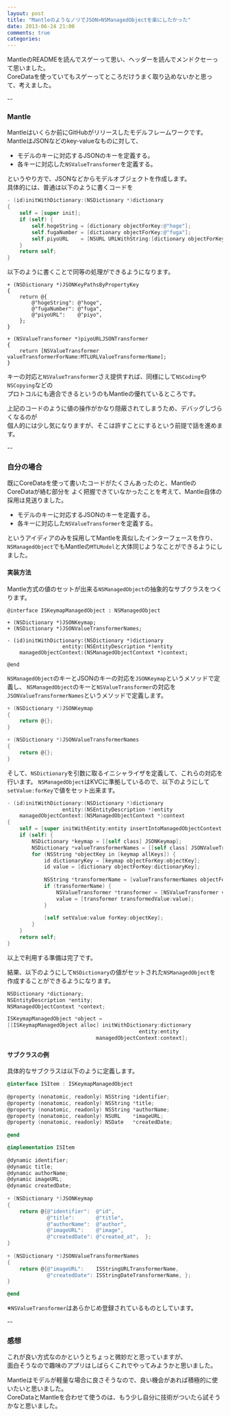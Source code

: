 ```yaml
---
layout: post
title: "MantleのようなノリでJSON>NSManagedObjectを楽にしたかった"
date: 2013-06-24 21:00
comments: true
categories: 
---
```


MantleのREADMEを読んでスゲーって思い、ヘッダーを読んでメンドクセーって思いました。  
CoreDataを使っていてもスゲーってところだけうまく取り込めないかと思って、考えました。

--

### Mantle

Mantleはいくらか前にGitHubがリリースしたモデルフレームワークです。  
MantleはJSONなどのkey-valueなものに対して、

- モデルのキーに対応するJSONのキーを定義する。
- 各キーに対応した`NSValueTransformer`を定義する。

というやり方で、JSONなどからモデルオブジェクトを作成します。  
具体的には、普通は以下のように書くコードを

```objectivec
- (id)initWithDictionary:(NSDictionary *)dictionary
{
    self = [super init];
    if (self) {
        self.hogeString = [dictionary objectForKey:@"hoge"];
        self.fugaNumber = [dictionary objectForKey:@"fuga"];
        self.piyoURL    = [NSURL URLWithString:[dictionary objectForKey:@"piyo"]];
    }
    return self;
}
```

以下のように書くことで同等の処理ができるようになります。

```
+ (NSDictionary *)JSONKeyPathsByPropertyKey
{
    return @{
        @"hogeString": @"hoge",
        @"fugaNumber": @"fuga",
        @"piyoURL":    @"piyo",
    };
}

+ (NSValueTransformer *)piyoURLJSONTransformer
{
    return [NSValueTransformer valueTransformerForName:MTLURLValueTransformerName];
}
```

キーの対応と`NSValueTransformer`さえ提供すれば、同様にして`NSCoding`や`NSCopying`などの  
プロトコルにも適合できるというのもMantleの優れているところです。　

上記のコードのように値の操作がかなり隠蔽されてしまうため、デバッグしづらくなるのが  
個人的には少し気になりますが、そこは許すことにするという前提で話を進めます。

--

### 自分の場合

既にCoreDataを使って書いたコードがたくさんあったのと、MantleのCoreDataが絡む部分を
よく把握できていなかったことを考えて、Mantle自体の採用は見送りました。

- モデルのキーに対応するJSONのキーを定義する。
- 各キーに対応した`NSValueTransformer`を定義する。

というアイディアのみを採用してMantleを真似したインターフェースを作り、  
`NSManagedObject`でもMantleの`MTLModel`と大体同じようなことができるようにしました。


#### 実装方法

Mantle方式の値のセットが出来る`NSManagedObject`の抽象的なサブクラスをつくります。  
```
@interface ISKeymapManagedObject : NSManagedObject
 
+ (NSDictionary *)JSONKeymap;
+ (NSDictionary *)JSONValueTransformerNames;
 
- (id)initWithDictionary:(NSDictionary *)dictionary
                  entity:(NSEntityDescription *)entity
    managedObjectContext:(NSManagedObjectContext *)context;

@end
```

`NSManagedObject`のキーとJSONのキーの対応を`JSONKeymap`というメソッドで定義し、
`NSManagedObject`のキーと`NSValueTransformer`の対応を`JSONValueTransformerNames`というメソッドで定義します。

```objectivec
+ (NSDictionary *)JSONKeymap
{
    return @{};
}

+ (NSDictionary *)JSONValueTransformerNames
{
    return @{};
}
```

そして、`NSDictionary`を引数に取るイニシャライザを定義して、これらの対応を行います。
`NSManagedObject`はKVCに準拠しているので、以下のようにして`setValue:forKey`で値をセット出来ます。

```objectivec
- (id)initWithDictionary:(NSDictionary *)dictionary
                  entity:(NSEntityDescription *)entity
    managedObjectContext:(NSManagedObjectContext *)context
{
    self = [super initWithEntity:entity insertIntoManagedObjectContext:context];
    if (self) {
        NSDictionary *keymap = [[self class] JSONKeymap];
        NSDictionary *valueTransformerNames = [[self class] JSONValueTransformerNames];
        for (NSString *objectKey in [keymap allKeys]) {
            id dictionaryKey = [keymap objectForKey:objectKey];
            id value = [dictionary objectForKey:dictionaryKey];
            
            NSString *transformerName = [valueTransformerNames objectForKey:objectKey];
            if (transformerName) {
                NSValueTransformer *transformer = [NSValueTransformer valueTransformerForName:transformerName];
                value = [transformer transformedValue:value];
            }
            
            [self setValue:value forKey:objectKey];
        }
    }
    return self;
}
```

以上で利用する準備は完了です。

結果、以下のようにして`NSDictionary`の値がセットされた`NSManagedObject`を
作成することができるようになります。

```objectivec
NSDictionary *dictionary;
NSEntityDescription *entity;
NSManagedObjectContext *context;

ISKeymapManagedObject *object =
[[ISKeymapManagedObject alloc] initWithDictionary:dictionary
                                           entity:entity
                             managedObjectContext:context];
```

#### サブクラスの例

具体的なサブクラスは以下のように定義します。

```objectivec
@interface ISItem : ISKeymapManagedObject
 
@property (nonatomic, readonly) NSString *identifier;
@property (nonatomic, readonly) NSString *title;
@property (nonatomic, readonly) NSString *authorName;
@property (nonatomic, readonly) NSURL    *imageURL;
@property (nonatomic, readonly) NSDate   *createdDate;
 
@end
```

```objectivec
@implementation ISItem
 
@dynamic identifier;
@dynamic title;
@dynamic authorName;
@dynamic imageURL;
@dynamic createdDate;
 
+ (NSDictionary *)JSONKeymap
{
    return @{@"identifier":  @"id",
             @"title":       @"title",
             @"authorName":  @"author",
             @"imageURL":    @"image",
             @"createdDate": @"created_at",  };
}
 
+ (NSDictionary *)JSONValueTransformerNames
{
    return @{@"imageURL":    ISStringURLTransformerName,
             @"createdDate": ISStringDateTransformerName, };
}

@end
```

※`NSValueTransformer`はあらかじめ登録されているものとしています。

--

### 感想

これが良い方式なのかというとちょっと微妙だと思っていますが、  
面白そうなので趣味のアプリはしばらくこれでやってみようかと思いました。

Mantleはモデルが軽量な場合に良さそうなので、良い機会があれば積極的に使いたいと思いました。  
CoreDataとMantleを合わせて使うのは、もう少し自分に技術がついたら試そうかなと思いました。

